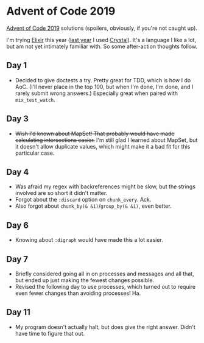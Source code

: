 # Advent of Code 2019

[Advent of Code 2019](https://adventofcode.com/2019) solutions (spoilers, obviously, if you're not caught up).

I'm trying [Elixir](https://elixir-lang.org/) this year ([last year](https://github.com/anamba/adventofcode2018) I used [Crystal](https://crystal-lang.org/)). It's a language I like a lot, but am not yet intimately familiar with. So some after-action thoughts follow.

## Day 1

* Decided to give doctests a try. Pretty great for TDD, which is how I do AoC. (I'll never place in the top 100, but when I'm done, I'm done, and I rarely submit wrong answers.) Especially great when paired with `mix_test_watch`.

## Day 3

* ~~Wish I'd known about MapSet! That probably would have made calculating intersections easier.~~ I'm still glad I learned about MapSet, but it doesn't allow duplicate values, which might make it a bad fit for this particular case.

## Day 4

* Was afraid my regex with backreferences might be slow, but the strings involved are so short it didn't matter.
* Forgot about the `:discard` option on `chunk_every`. Ack.
* Also forgot about `chunk_by(& &1)`/`group_by(& &1)`, even better.

## Day 6

* Knowing about `:digraph` would have made this a lot easier.

## Day 7

* Briefly considered going all in on processes and messages and all that, but ended up just making the fewest changes possible.
* Revised the following day to use processes, which turned out to require even fewer changes than avoiding processes! Ha.

## Day 11

* My program doesn't actually halt, but does give the right answer. Didn't have time to figure that out.
